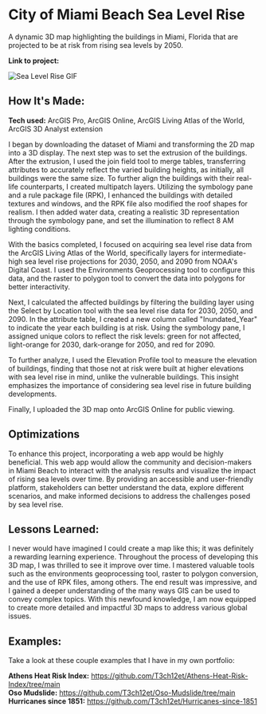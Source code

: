# City of Miami Beach Sea Level Rise
A dynamic 3D map highlighting the buildings in Miami, Florida that are projected to be at risk from rising sea levels by 2050.

**Link to project:** 

<img alt = "Sea Level Rise GIF" img src="./Athens Heat Risk Index_EmekaEmeche (3).gif"/>

## How It's Made:

**Tech used:** ArcGIS Pro, ArcGIS Online, ArcGIS Living Atlas of the World, ArcGIS 3D Analyst extension

I began by downloading the dataset of Miami and transforming the 2D map into a 3D display. The next step was to set the extrusion of the buildings. After the extrusion, I used the join field tool to merge tables, transferring attributes to accurately reflect the varied building heights, as initially, all buildings were the same size. To further align the buildings with their real-life counterparts, I created multipatch layers. Utilizing the symbology pane and a rule package file (RPK), I enhanced the buildings with detailed textures and windows, and the RPK file also modified the roof shapes for realism. I then added water data, creating a realistic 3D representation through the symbology pane, and set the illumination to reflect 8 AM lighting conditions.

With the basics completed, I focused on acquiring sea level rise data from the ArcGIS Living Atlas of the World, specifically layers for intermediate-high sea level rise projections for 2030, 2050, and 2090 from NOAA's Digital Coast. I used the Environments Geoprocessing tool to configure this data, and the raster to polygon tool to convert the data into polygons for better interactivity. 

Next, I calculated the affected buildings by filtering the building layer using the Select by Location tool with the sea level rise data for 2030, 2050, and 2090. In the attribute table, I created a new column called "Inundated_Year" to indicate the year each building is at risk. Using the symbology pane, I assigned unique colors to reflect the risk levels: green for not affected, light-orange for 2030, dark-orange for 2050, and red for 2090. 

To further analyze, I used the Elevation Profile tool to measure the elevation of buildings, finding that those not at risk were built at higher elevations with sea level rise in mind, unlike the vulnerable buildings. This insight emphasizes the importance of considering sea level rise in future building developments.

Finally, I uploaded the 3D map onto ArcGIS Online for public viewing.

## Optimizations

To enhance this project, incorporating a web app would be highly beneficial. This web app would allow the community and decision-makers in Miami Beach to interact with the analysis results and visualize the impact of rising sea levels over time. By providing an accessible and user-friendly platform, stakeholders can better understand the data, explore different scenarios, and make informed decisions to address the challenges posed by sea level rise.

## Lessons Learned:

I never would have imagined I could create a map like this; it was definitely a rewarding learning experience. Throughout the process of developing this 3D map, I was thrilled to see it improve over time. I mastered valuable tools such as the environments geoprocessing tool, raster to polygon conversion, and the use of RPK files, among others. The end result was impressive, and I gained a deeper understanding of the many ways GIS can be used to convey complex topics. With this newfound knowledge, I am now equipped to create more detailed and impactful 3D maps to address various global issues.

## Examples:
Take a look at these couple examples that I have in my own portfolio:

**Athens Heat Risk Index:** https://github.com/T3ch12et/Athens-Heat-Risk-Index/tree/main <br>
**Oso Mudslide:** https://github.com/T3ch12et/Oso-Mudslide/tree/main <br>
**Hurricanes since 1851:** https://github.com/T3ch12et/Hurricanes-since-1851
